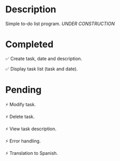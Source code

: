 # Description
Simple to-do list program. *UNDER CONSTRUCTION*

# Completed
✅ Create task, date and description.

✅ Display task list (task and date).

# Pending
⚡ Modify task.

⚡ Delete task.

⚡ View task description.

⚡ Error handling.

⚡ Translation to Spanish.
